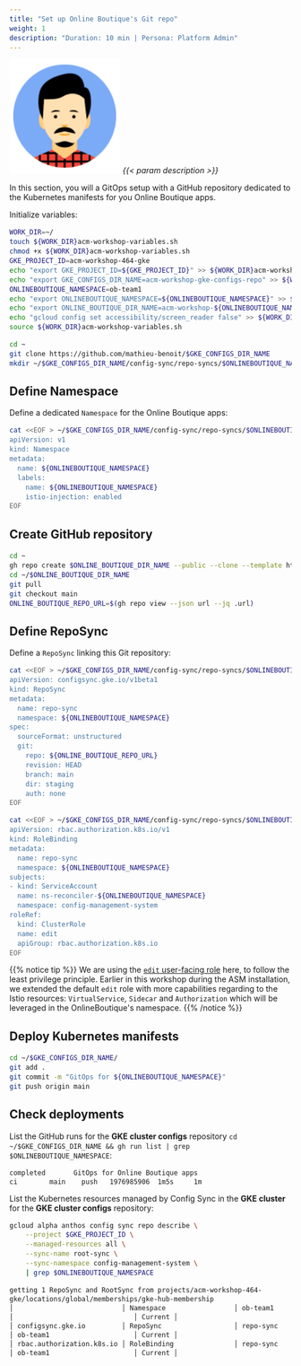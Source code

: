 ```yaml
---
title: "Set up Online Boutique's Git repo"
weight: 1
description: "Duration: 10 min | Persona: Platform Admin"
---
```

![Platform Admin](/images/platform-admin.png)
_{{< param description >}}_

In this section, you will a GitOps setup with a GitHub repository dedicated to the Kubernetes manifests for you Online Boutique apps.

Initialize variables:
```Bash
WORK_DIR=~/
touch ${WORK_DIR}acm-workshop-variables.sh
chmod +x ${WORK_DIR}acm-workshop-variables.sh
GKE_PROJECT_ID=acm-workshop-464-gke
echo "export GKE_PROJECT_ID=${GKE_PROJECT_ID}" >> ${WORK_DIR}acm-workshop-variables.sh
echo "export GKE_CONFIGS_DIR_NAME=acm-workshop-gke-configs-repo" >> ${WORK_DIR}acm-workshop-variables.sh
ONLINEBOUTIQUE_NAMESPACE=ob-team1
echo "export ONLINEBOUTIQUE_NAMESPACE=${ONLINEBOUTIQUE_NAMESPACE}" >> ${WORK_DIR}acm-workshop-variables.sh
echo "export ONLINE_BOUTIQUE_DIR_NAME=acm-workshop-${ONLINEBOUTIQUE_NAMESPACE}-repo" >> ${WORK_DIR}acm-workshop-variables.sh
echo "gcloud config set accessibility/screen_reader false" >> ${WORK_DIR}acm-workshop-variables.sh
source ${WORK_DIR}acm-workshop-variables.sh
```

```Bash
cd ~
git clone https://github.com/mathieu-benoit/$GKE_CONFIGS_DIR_NAME
mkdir ~/$GKE_CONFIGS_DIR_NAME/config-sync/repo-syncs/$ONLINEBOUTIQUE_NAMESPACE
```

## Define Namespace

Define a dedicated `Namespace` for the Online Boutique apps:
```Bash
cat <<EOF > ~/$GKE_CONFIGS_DIR_NAME/config-sync/repo-syncs/$ONLINEBOUTIQUE_NAMESPACE/namespace.yaml
apiVersion: v1
kind: Namespace
metadata:
  name: ${ONLINEBOUTIQUE_NAMESPACE}
  labels:
    name: ${ONLINEBOUTIQUE_NAMESPACE}
    istio-injection: enabled
EOF
```

## Create GitHub repository

```Bash
cd ~
gh repo create $ONLINE_BOUTIQUE_DIR_NAME --public --clone --template https://github.com/mathieu-benoit/config-sync-app-template-repo
cd ~/$ONLINE_BOUTIQUE_DIR_NAME
git pull
git checkout main
ONLINE_BOUTIQUE_REPO_URL=$(gh repo view --json url --jq .url)
```

## Define RepoSync

Define a `RepoSync` linking this Git repository:
```Bash
cat <<EOF > ~/$GKE_CONFIGS_DIR_NAME/config-sync/repo-syncs/$ONLINEBOUTIQUE_NAMESPACE/repo-sync.yaml
apiVersion: configsync.gke.io/v1beta1
kind: RepoSync
metadata:
  name: repo-sync
  namespace: ${ONLINEBOUTIQUE_NAMESPACE}
spec:
  sourceFormat: unstructured
  git:
    repo: ${ONLINE_BOUTIQUE_REPO_URL}
    revision: HEAD
    branch: main
    dir: staging
    auth: none
EOF
```

```Bash
cat <<EOF > ~/$GKE_CONFIGS_DIR_NAME/config-sync/repo-syncs/$ONLINEBOUTIQUE_NAMESPACE/repo-sync-role-binding.yaml
apiVersion: rbac.authorization.k8s.io/v1
kind: RoleBinding
metadata:
  name: repo-sync
  namespace: ${ONLINEBOUTIQUE_NAMESPACE}
subjects:
- kind: ServiceAccount
  name: ns-reconciler-${ONLINEBOUTIQUE_NAMESPACE}
  namespace: config-management-system
roleRef:
  kind: ClusterRole
  name: edit
  apiGroup: rbac.authorization.k8s.io
EOF
```
{{% notice tip %}}
We are using the [`edit` user-facing role](https://kubernetes.io/docs/reference/access-authn-authz/rbac/#user-facing-roles) here, to follow the least privilege principle. Earlier in this workshop during the ASM installation, we extended the default `edit` role with more capabilities regarding to the Istio resources: `VirtualService`, `Sidecar` and `Authorization` which will be leveraged in the OnlineBoutique's namespace.
{{% /notice %}}

## Deploy Kubernetes manifests

```Bash
cd ~/$GKE_CONFIGS_DIR_NAME/
git add .
git commit -m "GitOps for ${ONLINEBOUTIQUE_NAMESPACE}"
git push origin main
```

## Check deployments

List the GitHub runs for the **GKE cluster configs** repository `cd ~/$GKE_CONFIGS_DIR_NAME && gh run list | grep $ONLINEBOUTIQUE_NAMESPACE`:
```Plaintext
completed       GitOps for Online Boutique apps                       ci        main    push   1976985906  1m5s     1m
```

List the Kubernetes resources managed by Config Sync in the **GKE cluster** for the **GKE cluster configs** repository:
```Bash
gcloud alpha anthos config sync repo describe \
    --project $GKE_PROJECT_ID \
    --managed-resources all \
    --sync-name root-sync \
    --sync-namespace config-management-system \
    | grep $ONLINEBOUTIQUE_NAMESPACE
```
```Plaintext
getting 1 RepoSync and RootSync from projects/acm-workshop-464-gke/locations/global/memberships/gke-hub-membership
│                           │ Namespace                 │ ob-team1                            │                              │ Current │
│ configsync.gke.io         │ RepoSync                  │ repo-sync                           │ ob-team1                     │ Current │
│ rbac.authorization.k8s.io │ RoleBinding               │ repo-sync                           │ ob-team1                     │ Current │
```